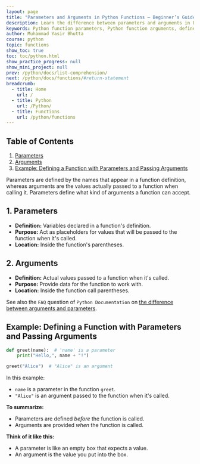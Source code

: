 ```yaml
---
layout: page
title: "Parameters and Arguments in Python Functions – Beginner’s Guide with Examples" 
description: Learn the difference between parameters and arguments in Python functions with this beginner-friendly guide. Discover how to define functions, use return statements, default and keyword arguments, and solve practical coding tasks with real-world examples. Perfect for students and new Python programmers.  
keywords: Python function parameters, Python function arguments, define function in Python, Python return statement, Python default arguments, Python keyword arguments, Python function examples, beginner Python functions, learn Python functions, Python programming basics
author: Muhammad Yasir Bhutta
course: python
topic: functions
show_toc: true
toc: toc/python.html
show_practice_progress: null
show_mini_project: null
prev: /python/docs/list-comprehension/
next: /python/docs/functions/#return-statement
breadcrumb:
  - title: Home
    url: /
  - title: Python
    url: /Python/
  - title: Functions
    url: /python/functions
---
```


## Table of Contents

1. [Parameters](#1-parameters)
2. [Arguments](#2-arguments)
3. [Example: Defining a Function with Parameters and Passing Arguments](#example-defining-a-function-with-parameters-and-passing-arguments)

Parameters are defined by the names that appear in a function definition, whereas arguments are the values actually passed to a function when calling it. Parameters define what kind of arguments a function can accept. 

## 1. Parameters

* **Definition:** Variables declared in a function's definition.
* **Purpose:** Act as placeholders for values that will be passed to the function when it's called.
* **Location:** Inside the function's parentheses.

## 2. Arguments

* **Definition:** Actual values passed to a function when it's called.
* **Purpose:** Provide data for the function to work with.
* **Location:** Inside the function call parentheses.

See also the `FAQ` question of `Python Documentation` on [the difference between arguments and parameters](https://docs.python.org/3/faq/programming.html#faq-argument-vs-parameter).


## Example: Defining a Function with Parameters and Passing Arguments

```python
def greet(name):  # 'name' is a parameter
    print("Hello,", name + "!")

greet("Alice")  # "Alice" is an argument
```

In this example:
* `name` is a parameter in the function `greet`.
* `"Alice"` is an argument passed to the function when it's called.

**To summarize:**
* Parameters are defined *before* the function is called.
* Arguments are provided *when* the function is called.

**Think of it like this:**
* A parameter is like an empty box that expects a value.
* An argument is the value you put into the box.

